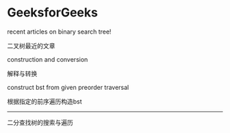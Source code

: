 # GeeksforGeeks

recent articles on binary search tree!

二叉树最近的文章

construction and conversion

解释与转换

construct bst from given preorder traversal

根据指定的前序遍历构造bst

***

二分查找树的搜索与遍历